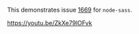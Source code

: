 This demonstrates issue [1669](https://github.com/sass/node-sass/issues/1669) for `node-sass`.

https://youtu.be/ZkXe79lOFvk